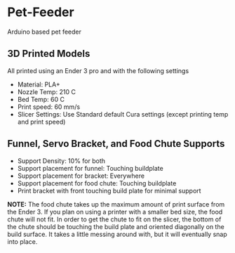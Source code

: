 # Pet-Feeder
Arduino based pet feeder

## 3D Printed Models

All printed using an Ender 3 pro and with the following settings
- Material: PLA+
- Nozzle Temp: 210 C
- Bed Temp: 60 C
- Print speed: 60 mm/s
- Slicer Settings: Use Standard default Cura settings (except printing temp and print speed)

## Funnel, Servo Bracket, and Food Chute Supports
- Support Density: 10% for both
- Support placement for funnel: Touching buildplate
- Support placement for bracket: Everywhere
- Support placement for food chute: Touching buildplate
- Print bracket with front touching build plate for minimal support

**NOTE:** The food chute takes up the maximum amount of print surface from the Ender 3. If you plan on using 
a printer with a smaller bed size, the food chute will not fit. In order to get the chute to fit on the slicer, the bottom of the chute 
should be touching the build plate and oriented diagonally on the build surface. It takes a little messing around with, but it will
eventually snap into place.


